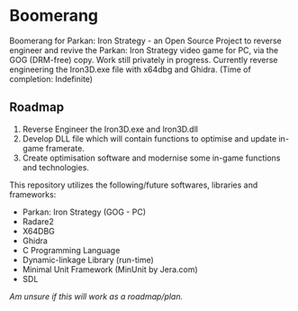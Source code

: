 # Boomerang
Boomerang for Parkan: Iron Strategy - an Open Source Project to reverse engineer and revive the Parkan: Iron Strategy video game for PC, via the GOG (DRM-free) copy. Work still privately in progress.
Currently reverse engineering the Iron3D.exe file with x64dbg and Ghidra. (Time of completion: Indefinite)

## Roadmap
1. Reverse Engineer the Iron3D.exe and Iron3D.dll
2. Develop DLL file which will contain functions to optimise and update in-game framerate.
3. Create optimisation software and modernise some in-game functions and technologies.

This repository utilizes the following/future softwares, libraries and frameworks:
- Parkan: Iron Strategy (GOG - PC)
- Radare2
- X64DBG
- Ghidra
- C Programming Language
- Dynamic-linkage Library (run-time)
- Minimal Unit Framework (MinUnit by Jera.com)
- SDL

*Am unsure if this will work as a roadmap/plan.*
